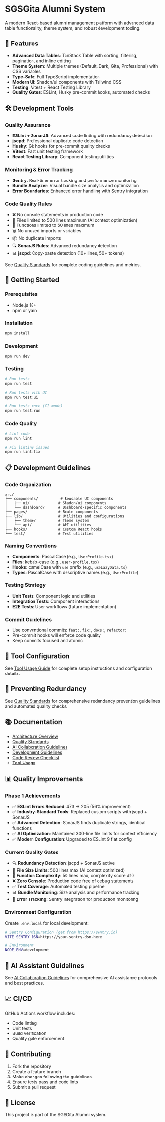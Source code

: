 # SGSGita Alumni System

A modern React-based alumni management platform with advanced data table functionality, theme system, and robust development tooling.

## 🚀 Features

- **Advanced Data Tables**: TanStack Table with sorting, filtering, pagination, and inline editing
- **Theme System**: Multiple themes (Default, Dark, Gita, Professional) with CSS variables
- **Type-Safe**: Full TypeScript implementation
- **Modern UI**: Shadcn/ui components with Tailwind CSS
- **Testing**: Vitest + React Testing Library
- **Quality Gates**: ESLint, Husky pre-commit hooks, automated checks

## 🛠️ Development Tools

### Quality Assurance
- **ESLint + SonarJS**: Advanced code linting with redundancy detection
- **jscpd**: Professional duplicate code detection
- **Husky**: Git hooks for pre-commit quality checks
- **Vitest**: Fast unit testing framework
- **React Testing Library**: Component testing utilities

### Monitoring & Error Tracking
- **Sentry**: Real-time error tracking and performance monitoring
- **Bundle Analyzer**: Visual bundle size analysis and optimization
- **Error Boundaries**: Enhanced error handling with Sentry integration

### Code Quality Rules
- ❌ No console statements in production code
- 📏 Files limited to 500 lines maximum (AI context optimization)
- 🔧 Functions limited to 50 lines maximum
- 🗑️ No unused imports or variables
- 📦 No duplicate imports
- 🔍 **SonarJS Rules**: Advanced redundancy detection
- 📊 **jscpd**: Copy-paste detection (10+ lines, 50+ tokens)

See [Quality Standards](docs/QUALITY_STANDARDS.md) for complete coding guidelines and metrics.

## 🚦 Getting Started

### Prerequisites
- Node.js 18+
- npm or yarn

### Installation
```bash
npm install
```

### Development
```bash
npm run dev
```

### Testing
```bash
# Run tests
npm run test

# Run tests with UI
npm run test:ui

# Run tests once (CI mode)
npm run test:run
```

### Code Quality
```bash
# Lint code
npm run lint

# Fix linting issues
npm run lint:fix
```

## 📋 Development Guidelines

### Code Organization
```
src/
├── components/          # Reusable UI components
│   ├── ui/             # Shadcn/ui components
│   └── dashboard/      # Dashboard-specific components
├── pages/              # Route components
├── lib/                # Utilities and configurations
│   ├── theme/          # Theme system
│   └── api/            # API utilities
├── hooks/              # Custom React hooks
└── test/               # Test utilities
```

### Naming Conventions
- **Components**: PascalCase (e.g., `UserProfile.tsx`)
- **Files**: kebab-case (e.g., `user-profile.tsx`)
- **Hooks**: camelCase with `use` prefix (e.g., `useLazyData.ts`)
- **Types**: PascalCase with descriptive names (e.g., `UserProfile`)

### Testing Strategy
- **Unit Tests**: Component logic and utilities
- **Integration Tests**: Component interactions
- **E2E Tests**: User workflows (future implementation)

### Commit Guidelines
- Use conventional commits: `feat:`, `fix:`, `docs:`, `refactor:`
- Pre-commit hooks will enforce code quality
- Keep commits focused and atomic

## 🔧 Tool Configuration

See [Tool Usage Guide](docs/TOOL_USAGE.md) for complete setup instructions and configuration details.

## 🚫 Preventing Redundancy

See [Quality Standards](docs/QUALITY_STANDARDS.md) for comprehensive redundancy prevention guidelines and automated quality checks.

## 📚 Documentation

- [Architecture Overview](docs/ARCHITECTURE.md)
- [Quality Standards](docs/QUALITY_STANDARDS.md)
- [AI Collaboration Guidelines](docs/AI_COLLABORATION_GUIDELINES.md)
- [Development Guidelines](docs/DEVELOPMENT_GUIDELINES.md)
- [Code Review Checklist](docs/CODE_REVIEW_CHECKLIST.md)
- [Tool Usage](docs/TOOL_USAGE.md)

## 📊 Quality Improvements

### Phase 1 Achievements
- ✅ **ESLint Errors Reduced**: 473 → 205 (56% improvement)
- ✅ **Industry-Standard Tools**: Replaced custom scripts with jscpd + SonarJS
- ✅ **Advanced Detection**: SonarJS finds duplicate strings, identical functions
- ✅ **AI Optimization**: Maintained 300-line file limits for context efficiency
- ✅ **Modern Configuration**: Upgraded to ESLint 9 flat config

### Current Quality Gates
- 🔍 **Redundancy Detection**: jscpd + SonarJS active
- 📏 **File Size Limits**: 500 lines max (AI context optimized)
- 🔧 **Function Complexity**: 50 lines max, complexity score ≤10
- ❌ **Zero Console**: Production code free of debug statements
- ✅ **Test Coverage**: Automated testing pipeline
- 📊 **Bundle Monitoring**: Size analysis and performance tracking
- 🚨 **Error Tracking**: Sentry integration for production monitoring

### Environment Configuration
Create `.env.local` for local development:
```bash
# Sentry Configuration (get from https://sentry.io)
VITE_SENTRY_DSN=https://your-sentry-dsn-here

# Environment
NODE_ENV=development
```

## 🤖 AI Assistant Guidelines

See [AI Collaboration Guidelines](docs/AI_COLLABORATION_GUIDELINES.md) for comprehensive AI assistance protocols and best practices.

## 📈 CI/CD

GitHub Actions workflow includes:
- Code linting
- Unit tests
- Build verification
- Quality gate enforcement

## 🤝 Contributing

1. Fork the repository
2. Create a feature branch
3. Make changes following the guidelines
4. Ensure tests pass and code lints
5. Submit a pull request

## 📄 License

This project is part of the SGSGita Alumni system.
